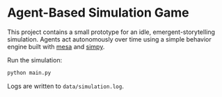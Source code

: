 # Agent-Based Simulation Game

This project contains a small prototype for an idle, emergent-storytelling simulation.
Agents act autonomously over time using a simple behavior engine built with
[mesa](https://github.com/projectmesa/mesa) and [simpy](https://simpy.readthedocs.io/).

Run the simulation:

```bash
python main.py
```

Logs are written to `data/simulation.log`.
